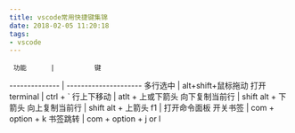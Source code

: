 ```yaml
---
title: vscode常用快捷键集锦
date: 2018-02-05 11:20:18
tags:
- vscode
---
```


     功能      |          键
-------------- | ---------------------
多行选中       | alt+shift+鼠标拖动
打开terminal   | ctrl + `
行上下移动     | atlt + 上或下箭头
向下复制当前行 | shift alt + 下箭头
向上复制当前行 | shift alt + 上箭头
f1             | 打开命令面板
开关书签       | com + option + k
书签跳转       | com + option + j or l